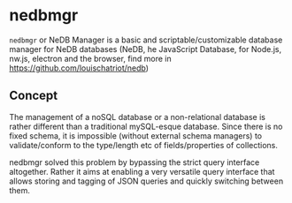 nedbmgr
================================

`nedbmgr` or NeDB Manager is a basic and scriptable/customizable database manager for NeDB databases (NeDB, he JavaScript Database, for Node.js, nw.js, electron and the browser, find more in https://github.com/louischatriot/nedb)

## Concept

The management of a noSQL database or a non-relational database is rather different than a traditional mySQL-esque database. Since there is no fixed schema, it is impossible (without external schema managers) to validate/conform to the type/length etc of fields/properties of collections.

nedbmgr solved this problem by bypassing the strict query interface altogether. Rather it aims at enabling a very versatile query interface that allows storing and tagging of JSON queries and quickly switching between them.

